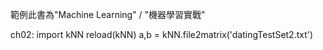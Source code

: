 範例此書為"Machine Learning" / "機器學習實戰"

ch02:
import kNN
reload(kNN)
a,b = kNN.file2matrix('datingTestSet2.txt')